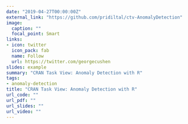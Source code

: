 ```yaml
---
date: "2019-04-27T00:00:00Z"
external_link: "https://github.com/pridiltal/ctv-AnomalyDetection"
image:
  caption: ""
  focal_point: Smart
links:
- icon: twitter
  icon_pack: fab
  name: Follow
  url: https://twitter.com/georgecushen
slides: example
summary: "CRAN Task View: Anomaly Detection with R"
tags:
- anomaly-detection
title: "CRAN Task View: Anomaly Detection with R"
url_code: ""
url_pdf: ""
url_slides: ""
url_video: ""
---
```

